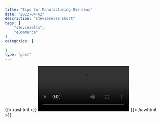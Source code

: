 ```yaml
---
title: "Tips for Manufacturing Overseas"
date: "2022-04-02"
description: "steviesells short"
tags: [
    "steviesells",
    "eCommerce"
]
categories: [
    
]
type: "post"
---
```

{{< rawhtml >}}
    <video width="auto" height="auto" controls>
        <source src="https://clips.dev00ps.com/steviesells/A%20multimillionaire%20CEO%E2%80%99s%20secret%20manufacturing%20tip.mp4" type="video/mp4"> 
    </video>
{{< /rawhtml >}}